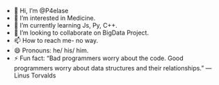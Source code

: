 - 👋 Hi, I’m @P4elase
- 👀 I’m interested in Medicine.
- 🌱 I’m currently learning Js, Py, C++.
- 💞️ I’m looking to collaborate on BigData Project.
- 📫 How to reach me- no way.
- 😄 Pronouns: he/ his/ him.
- ⚡ Fun fact: “Bad programmers worry about the code. Good programmers worry about data structures and their relationships.” ― Linus Torvalds

<!---
P4elase/P4elase is a ✨ special ✨ repository because its `README.md` (this file) appears on your GitHub profile.
You can click the Preview link to take a look at your changes.
--->

